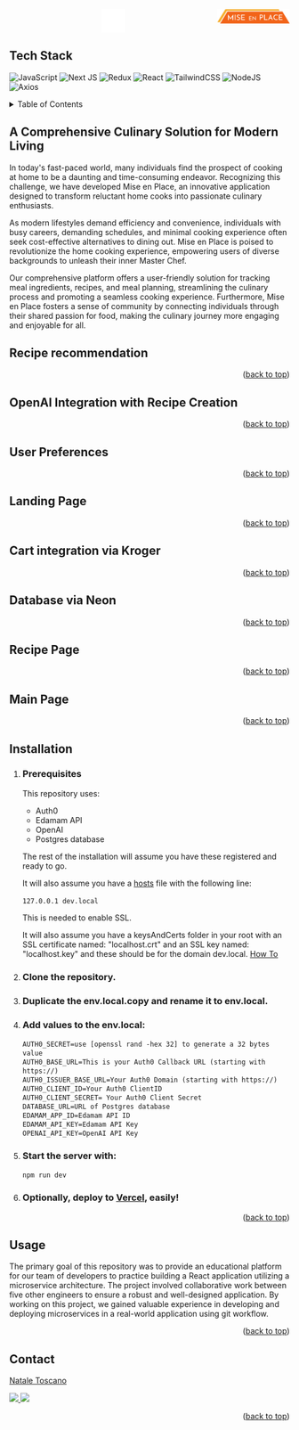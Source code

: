 <div style="display: flex; justify-content:center; width:100%;">
  <div style="display:flex; justify-content: center; flex-basis:80%;">
      <img src="./public/logo-chef-hat.svg" style="width:3em; height:3em;" alt="chef hat"/>
  </div>
  <div>
      <img src="./public/logo-mise-en-place.svg" style="width:10em;" alt="logo"/>
  </div>
</div>

## Tech Stack

![JavaScript](https://img.shields.io/badge/javascript-%23323330.svg?style=for-the-badge&logo=javascript&logoColor=%23F7DF1E)
![Next JS](https://img.shields.io/badge/Next-black?style=for-the-badge&logo=next.js&logoColor=white)
![Redux](https://img.shields.io/badge/redux-%23593d88.svg?style=for-the-badge&logo=redux&logoColor=white)
![React](https://img.shields.io/badge/react-%2320232a.svg?style=for-the-badge&logo=react&logoColor=%2361DAFB)
![TailwindCSS](https://img.shields.io/badge/tailwindcss-%2338B2AC.svg?style=for-the-badge&logo=tailwind-css&logoColor=white)
![NodeJS](https://img.shields.io/badge/node.js-6DA55F?style=for-the-badge&logo=node.js&logoColor=white)
![Axios](https://img.shields.io/badge/-Axios-671ddf?logo=axios&logoColor=black&style=for-the-badge)

<details>
  <summary>Table of Contents</summary>
  <ol>
    <li><a href='#a-comprehensive-culinary-solution-for-modern-living'>Overview
      <ul>
        <li><a href='#recipe-recommendation'>Recipe Recommendation</a></li>
        <li><a href='#openai-integration'>OpenAI Integration</a></li>
        <li><a href='#user-preferences'>User Preferences</a></li>
        <li><a href='#landing-page'>Landing Page</a></li>
        <li><a href='#cart-integration-via-kroger'>Cart Integration Via Kroger</a></li>
        <li><a href='#database-via-neon'>Database via Neon</a></li>
        <li><a href='#recipe-page'>Recipe Page</a></li>
        <li><a href='#main-page'>Main Page</a></li>
      </ul>
    </li>
    <li><a href="#installation">Installation</a></li>
    <li><a href="#usage">Usage</a></li>
    <li><a href="#contact">Contact</a></li>
  </ol>
</details>

## A Comprehensive Culinary Solution for Modern Living

In today's fast-paced world, many individuals find the prospect of cooking at home to be a daunting and time-consuming endeavor. Recognizing this challenge, we have developed Mise en Place, an innovative application designed to transform reluctant home cooks into passionate culinary enthusiasts.

As modern lifestyles demand efficiency and convenience, individuals with busy careers, demanding schedules, and minimal cooking experience often seek cost-effective alternatives to dining out. Mise en Place is poised to revolutionize the home cooking experience, empowering users of diverse backgrounds to unleash their inner Master Chef.

Our comprehensive platform offers a user-friendly solution for tracking meal ingredients, recipes, and meal planning, streamlining the culinary process and promoting a seamless cooking experience. Furthermore, Mise en Place fosters a sense of community by connecting individuals through their shared passion for food, making the culinary journey more engaging and enjoyable for all.

## Recipe recommendation

<p align="right">(<a href="#top">back to top</a>)</p>

## OpenAI Integration with Recipe Creation

<p align="right">(<a href="#top">back to top</a>)</p>

## User Preferences

<p align="right">(<a href="#top">back to top</a>)</p>

## Landing Page

<p align="right">(<a href="#top">back to top</a>)</p>

## Cart integration via Kroger

<p align="right">(<a href="#top">back to top</a>)</p>

## Database via Neon

<p align="right">(<a href="#top">back to top</a>)</p>

## Recipe Page

<p align="right">(<a href="#top">back to top</a>)</p>

## Main Page

<p align="right">(<a href="#top">back to top</a>)</p>

## Installation

<ol>
  <li>
    <h3>Prerequisites</h3>
    <p>
      This repository uses:
      <ul>
        <li>Auth0</li>
        <li>Edamam API</li>
        <li>OpenAI</li>
        <li>Postgres database</li>
      </ul>
        <p>The rest of the installation will assume you have these registered and ready to go.</p>
        <p>It will also assume you have a <a href='https://www.howtogeek.com/27350/beginner-geek-how-to-edit-your-hosts-file/'>hosts</a> file with the following line:</p>
        <code>127.0.0.1 dev.local</code>
        <p>This is needed to enable SSL.</p>
        <p>It will also assume you have a keysAndCerts folder in your root with an SSL certificate named: "localhost.crt" and an SSL key named: "localhost.key" and these should be for the domain dev.local.
        <a href="https://gist.github.com/cecilemuller/9492b848eb8fe46d462abeb26656c4f8">How To</a></p>
    </p>
  </li>
  <li>
    <h3>Clone the repository.</h3>
  </li>
  <li>
    <h3>Duplicate the env.local.copy and rename it to env.local.</h3>
  </li>
  <li>
    <h3>Add values to the env.local:</h3>

    AUTH0_SECRET=use [openssl rand -hex 32] to generate a 32 bytes value
    AUTH0_BASE_URL=This is your Auth0 Callback URL (starting with https://)
    AUTH0_ISSUER_BASE_URL=Your Auth0 Domain (starting with https://)
    AUTH0_CLIENT_ID=Your Auth0 ClientID
    AUTH0_CLIENT_SECRET= Your Auth0 Client Secret
    DATABASE_URL=URL of Postgres database
    EDAMAM_APP_ID=Edamam API ID
    EDAMAM_API_KEY=Edamam API Key
    OPENAI_API_KEY=OpenAI API Key

  </li>
  <li>
    <h3>Start the server with:</h3>

    npm run dev

  </li>
  <li><h3>Optionally, deploy to <a href="https://vercel.com">Vercel</a>, easily!</h3></li>
</ol>

<p align="right">(<a href="#top">back to top</a>)</p>

## Usage

The primary goal of this repository was to provide an educational platform for our team of developers to practice building a React application utilizing a microservice architecture. The project involved collaborative work between five other engineers to ensure a robust and well-designed application. By working on this project, we gained valuable experience in developing and deploying microservices in a real-world application using git workflow.

<p align="right">(<a href="#top">back to top</a>)</p>

## Contact

[Natale Toscano](https://www.linkedin.com/in/nataletoscano/)

<p>
 <a href="https://www.linkedin.com/in/nataletoscano/">
 <img src="https://img.shields.io/badge/LinkedIn-0077B5?style=for-the-badge&logo=linkedin&logoColor=white">
 </a>
 <a href="https://github.com/Vorelli">
 <img src="https://img.shields.io/badge/GitHub-100000?style=for-the-badge&logo=github&logoColor=white">
 </a>
</p>

<p align="right">(<a href="#top">back to top</a>)</p>
